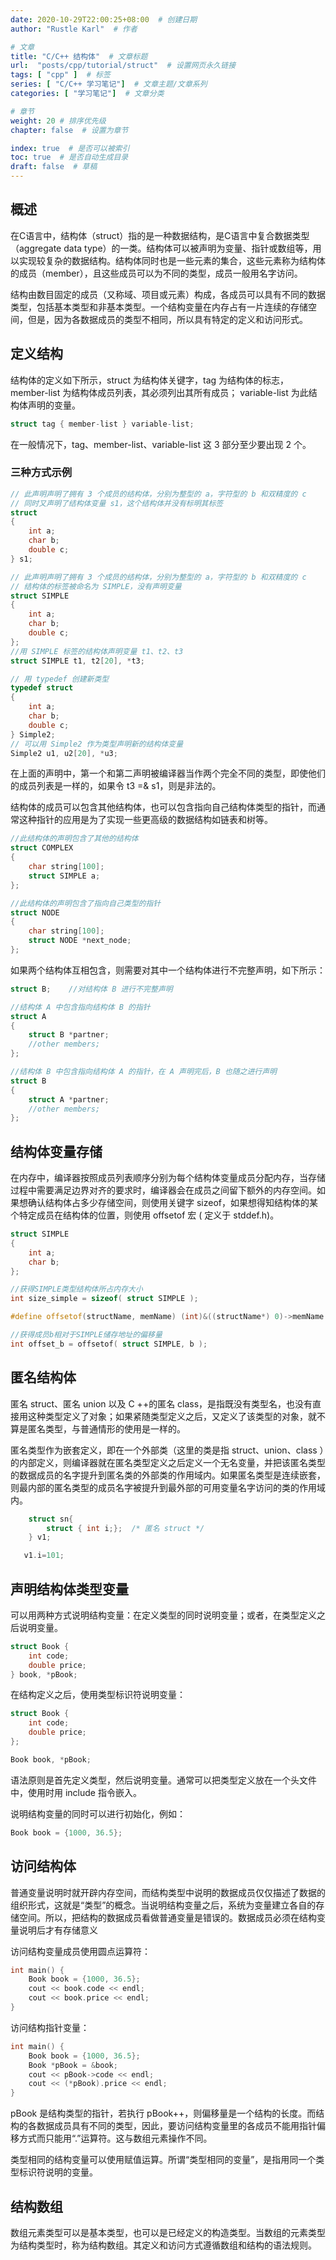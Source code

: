 ```yaml
---
date: 2020-10-29T22:00:25+08:00  # 创建日期
author: "Rustle Karl"  # 作者

# 文章
title: "C/C++ 结构体"  # 文章标题
url:  "posts/cpp/tutorial/struct"  # 设置网页永久链接
tags: [ "cpp" ]  # 标签
series: [ "C/C++ 学习笔记"]  # 文章主题/文章系列
categories: [ "学习笔记"]  # 文章分类

# 章节
weight: 20 # 排序优先级
chapter: false  # 设置为章节

index: true  # 是否可以被索引
toc: true  # 是否自动生成目录
draft: false  # 草稿
---
```


## 概述

在C语言中，结构体（struct）指的是一种数据结构，是C语言中复合数据类型（aggregate data type）的一类。结构体可以被声明为变量、指针或数组等，用以实现较复杂的数据结构。结构体同时也是一些元素的集合，这些元素称为结构体的成员（member），且这些成员可以为不同的类型，成员一般用名字访问。

结构由数目固定的成员（又称域、项目或元素）构成，各成员可以具有不同的数据类型，包括基本类型和非基本类型。一个结构变量在内存占有一片连续的存储空间，但是，因为各数据成员的类型不相同，所以具有特定的定义和访问形式。

## 定义结构

结构体的定义如下所示，struct 为结构体关键字，tag 为结构体的标志，member-list 为结构体成员列表，其必须列出其所有成员； variable-list 为此结构体声明的变量。

```c++
struct tag { member-list } variable-list;
```

在一般情况下，tag、member-list、variable-list 这 3 部分至少要出现 2 个。

### 三种方式示例

```c++
// 此声明声明了拥有 3 个成员的结构体，分别为整型的 a，字符型的 b 和双精度的 c
// 同时又声明了结构体变量 s1，这个结构体并没有标明其标签
struct 
{
    int a;
    char b;
    double c;
} s1;
```

```c++
// 此声明声明了拥有 3 个成员的结构体，分别为整型的 a，字符型的 b 和双精度的 c
// 结构体的标签被命名为 SIMPLE，没有声明变量
struct SIMPLE
{
    int a;
    char b;
    double c;
};
//用 SIMPLE 标签的结构体声明变量 t1、t2、t3
struct SIMPLE t1, t2[20], *t3;
```

```c++
// 用 typedef 创建新类型
typedef struct
{
    int a;
    char b;
    double c; 
} Simple2;
// 可以用 Simple2 作为类型声明新的结构体变量
Simple2 u1, u2[20], *u3;
```

在上面的声明中，第一个和第二声明被编译器当作两个完全不同的类型，即使他们的成员列表是一样的，如果令 t3 =& s1，则是非法的。

结构体的成员可以包含其他结构体，也可以包含指向自己结构体类型的指针，而通常这种指针的应用是为了实现一些更高级的数据结构如链表和树等。

```c++
//此结构体的声明包含了其他的结构体
struct COMPLEX
{
    char string[100];
    struct SIMPLE a;
};

//此结构体的声明包含了指向自己类型的指针
struct NODE
{
    char string[100];
    struct NODE *next_node;
};
```

如果两个结构体互相包含，则需要对其中一个结构体进行不完整声明，如下所示：

```c++
struct B;    //对结构体 B 进行不完整声明

//结构体 A 中包含指向结构体 B 的指针
struct A
{
    struct B *partner;
    //other members;
};

//结构体 B 中包含指向结构体 A 的指针，在 A 声明完后，B 也随之进行声明
struct B
{
    struct A *partner;
    //other members;
};
```

## 结构体变量存储

在内存中，编译器按照成员列表顺序分别为每个结构体变量成员分配内存，当存储过程中需要满足边界对齐的要求时，编译器会在成员之间留下额外的内存空间。如果想确认结构体占多少存储空间，则使用关键字 sizeof，如果想得知结构体的某个特定成员在结构体的位置，则使用 offsetof 宏 ( 定义于 stddef.h)。

```c++
struct SIMPLE
{
    int a;
    char b;
};

//获得SIMPLE类型结构体所占内存大小
int size_simple = sizeof( struct SIMPLE );

#define offsetof(structName, memName) (int)&((structName*) 0)->memName

//获得成员b相对于SIMPLE储存地址的偏移量
int offset_b = offsetof( struct SIMPLE, b );
```

## 匿名结构体

匿名 struct、匿名 union 以及 C ++的匿名 class，是指既没有类型名，也没有直接用这种类型定义了对象；如果紧随类型定义之后，又定义了该类型的对象，就不算是匿名类型，与普通情形的使用是一样的。

匿名类型作为嵌套定义，即在一个外部类（这里的类是指 struct、union、class ）的内部定义，则编译器就在匿名类型定义之后定义一个无名变量，并把该匿名类型的数据成员的名字提升到匿名类的外部类的作用域内。如果匿名类型是连续嵌套，则最内部的匿名类型的成员名字被提升到最外部的可用变量名字访问的类的作用域内。

```c++
    struct sn{
        struct { int i;};  /* 匿名 struct */
    } v1;

   v1.i=101;
```

## 声明结构体类型变量

可以用两种方式说明结构变量：在定义类型的同时说明变量；或者，在类型定义之后说明变量。

```c++
struct Book {
    int code;
    double price;
} book, *pBook;
```

在结构定义之后，使用类型标识符说明变量：

```c++
struct Book {
    int code;
    double price;
};

Book book, *pBook;
```

语法原则是首先定义类型，然后说明变量。通常可以把类型定义放在一个头文件中，使用时用 include 指令嵌入。

说明结构变量的同时可以进行初始化，例如：

```c++
Book book = {1000, 36.5};
```

## 访问结构体

普通变量说明时就开辟内存空间，而结构类型中说明的数据成员仅仅描述了数据的组织形式，这就是“类型”的概念。当说明结构变量之后，系统为变量建立各自的存储空间。所以，把结构的数据成员看做普通变量是错误的。数据成员必须在结构变量说明后才有存储意义

访问结构变量成员使用圆点运算符：

```c++
int main() {
    Book book = {1000, 36.5};
    cout << book.code << endl;
    cout << book.price << endl;
}
```

访问结构指针变量：

```c++
int main() {
    Book book = {1000, 36.5};
    Book *pBook = &book;
    cout << pBook->code << endl;
    cout << (*pBook).price << endl;
}
```

pBook 是结构类型的指针，若执行 pBook++，则偏移量是一个结构的长度。而结构的各数据成员具有不同的类型，因此，要访问结构变量里的各成员不能用指针偏移方式而只能用“.”运算符。这与数组元素操作不同。

类型相同的结构变量可以使用赋值运算。所谓“类型相同的变量”，是指用同一个类型标识符说明的变量。

## 结构数组

数组元素类型可以是基本类型，也可以是已经定义的构造类型。当数组的元素类型为结构类型时，称为结构数组。其定义和访问方式遵循数组和结构的语法规则。
